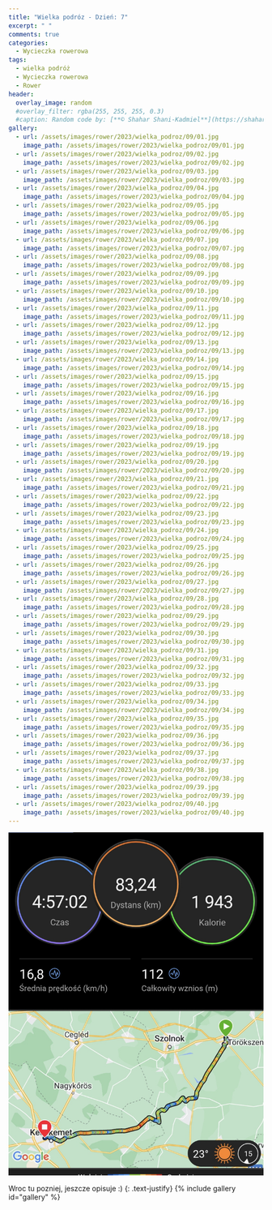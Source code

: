```yaml
---
title: "Wielka podróz - Dzień: 7"
excerpt: " "
comments: true
categories:
  - Wycieczka rowerowa
tags:
  - wielka podróż
  - Wycieczka rowerowa
  - Rower
header:
  overlay_image: random
  #overlay_filter: rgba(255, 255, 255, 0.3)
  #caption: Random code by: [**© Shahar Shani-Kadmiel**](https://shaharkadmiel.github.io)"
gallery:
  - url: /assets/images/rower/2023/wielka_podroz/09/01.jpg
    image_path: /assets/images/rower/2023/wielka_podroz/09/01.jpg
  - url: /assets/images/rower/2023/wielka_podroz/09/02.jpg
    image_path: /assets/images/rower/2023/wielka_podroz/09/02.jpg
  - url: /assets/images/rower/2023/wielka_podroz/09/03.jpg
    image_path: /assets/images/rower/2023/wielka_podroz/09/03.jpg
  - url: /assets/images/rower/2023/wielka_podroz/09/04.jpg
    image_path: /assets/images/rower/2023/wielka_podroz/09/04.jpg
  - url: /assets/images/rower/2023/wielka_podroz/09/05.jpg
    image_path: /assets/images/rower/2023/wielka_podroz/09/05.jpg
  - url: /assets/images/rower/2023/wielka_podroz/09/06.jpg
    image_path: /assets/images/rower/2023/wielka_podroz/09/06.jpg
  - url: /assets/images/rower/2023/wielka_podroz/09/07.jpg
    image_path: /assets/images/rower/2023/wielka_podroz/09/07.jpg
  - url: /assets/images/rower/2023/wielka_podroz/09/08.jpg
    image_path: /assets/images/rower/2023/wielka_podroz/09/08.jpg
  - url: /assets/images/rower/2023/wielka_podroz/09/09.jpg
    image_path: /assets/images/rower/2023/wielka_podroz/09/09.jpg
  - url: /assets/images/rower/2023/wielka_podroz/09/10.jpg
    image_path: /assets/images/rower/2023/wielka_podroz/09/10.jpg
  - url: /assets/images/rower/2023/wielka_podroz/09/11.jpg
    image_path: /assets/images/rower/2023/wielka_podroz/09/11.jpg
  - url: /assets/images/rower/2023/wielka_podroz/09/12.jpg
    image_path: /assets/images/rower/2023/wielka_podroz/09/12.jpg
  - url: /assets/images/rower/2023/wielka_podroz/09/13.jpg
    image_path: /assets/images/rower/2023/wielka_podroz/09/13.jpg
  - url: /assets/images/rower/2023/wielka_podroz/09/14.jpg
    image_path: /assets/images/rower/2023/wielka_podroz/09/14.jpg
  - url: /assets/images/rower/2023/wielka_podroz/09/15.jpg
    image_path: /assets/images/rower/2023/wielka_podroz/09/15.jpg
  - url: /assets/images/rower/2023/wielka_podroz/09/16.jpg
    image_path: /assets/images/rower/2023/wielka_podroz/09/16.jpg
  - url: /assets/images/rower/2023/wielka_podroz/09/17.jpg
    image_path: /assets/images/rower/2023/wielka_podroz/09/17.jpg
  - url: /assets/images/rower/2023/wielka_podroz/09/18.jpg
    image_path: /assets/images/rower/2023/wielka_podroz/09/18.jpg
  - url: /assets/images/rower/2023/wielka_podroz/09/19.jpg
    image_path: /assets/images/rower/2023/wielka_podroz/09/19.jpg
  - url: /assets/images/rower/2023/wielka_podroz/09/20.jpg
    image_path: /assets/images/rower/2023/wielka_podroz/09/20.jpg
  - url: /assets/images/rower/2023/wielka_podroz/09/21.jpg
    image_path: /assets/images/rower/2023/wielka_podroz/09/21.jpg
  - url: /assets/images/rower/2023/wielka_podroz/09/22.jpg
    image_path: /assets/images/rower/2023/wielka_podroz/09/22.jpg
  - url: /assets/images/rower/2023/wielka_podroz/09/23.jpg
    image_path: /assets/images/rower/2023/wielka_podroz/09/23.jpg
  - url: /assets/images/rower/2023/wielka_podroz/09/24.jpg
    image_path: /assets/images/rower/2023/wielka_podroz/09/24.jpg
  - url: /assets/images/rower/2023/wielka_podroz/09/25.jpg
    image_path: /assets/images/rower/2023/wielka_podroz/09/25.jpg
  - url: /assets/images/rower/2023/wielka_podroz/09/26.jpg
    image_path: /assets/images/rower/2023/wielka_podroz/09/26.jpg
  - url: /assets/images/rower/2023/wielka_podroz/09/27.jpg
    image_path: /assets/images/rower/2023/wielka_podroz/09/27.jpg
  - url: /assets/images/rower/2023/wielka_podroz/09/28.jpg
    image_path: /assets/images/rower/2023/wielka_podroz/09/28.jpg
  - url: /assets/images/rower/2023/wielka_podroz/09/29.jpg
    image_path: /assets/images/rower/2023/wielka_podroz/09/29.jpg
  - url: /assets/images/rower/2023/wielka_podroz/09/30.jpg
    image_path: /assets/images/rower/2023/wielka_podroz/09/30.jpg
  - url: /assets/images/rower/2023/wielka_podroz/09/31.jpg
    image_path: /assets/images/rower/2023/wielka_podroz/09/31.jpg
  - url: /assets/images/rower/2023/wielka_podroz/09/32.jpg
    image_path: /assets/images/rower/2023/wielka_podroz/09/32.jpg
  - url: /assets/images/rower/2023/wielka_podroz/09/33.jpg
    image_path: /assets/images/rower/2023/wielka_podroz/09/33.jpg
  - url: /assets/images/rower/2023/wielka_podroz/09/34.jpg
    image_path: /assets/images/rower/2023/wielka_podroz/09/34.jpg
  - url: /assets/images/rower/2023/wielka_podroz/09/35.jpg
    image_path: /assets/images/rower/2023/wielka_podroz/09/35.jpg
  - url: /assets/images/rower/2023/wielka_podroz/09/36.jpg
    image_path: /assets/images/rower/2023/wielka_podroz/09/36.jpg
  - url: /assets/images/rower/2023/wielka_podroz/09/37.jpg
    image_path: /assets/images/rower/2023/wielka_podroz/09/37.jpg
  - url: /assets/images/rower/2023/wielka_podroz/09/38.jpg
    image_path: /assets/images/rower/2023/wielka_podroz/09/38.jpg
  - url: /assets/images/rower/2023/wielka_podroz/09/39.jpg
    image_path: /assets/images/rower/2023/wielka_podroz/09/39.jpg
  - url: /assets/images/rower/2023/wielka_podroz/09/40.jpg
    image_path: /assets/images/rower/2023/wielka_podroz/09/40.jpg
---
```

![mapka](/assets/images/rower/2023/wielka_podroz/09/mapka.png)

Wroc tu pozniej, jeszcze opisuje :)
{: .text-justify}
{% include gallery id="gallery" %}
